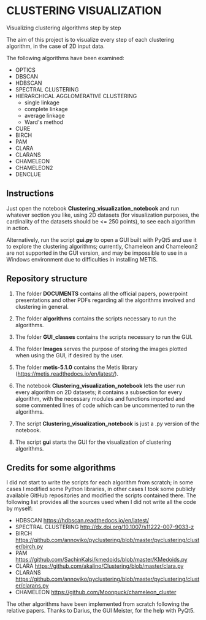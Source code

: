 # CLUSTERING VISUALIZATION
Visualizing clustering algorithms step by step

The aim of this project is to visualize every step of each clustering algorithm, in the case of 2D input data.

The following algorithms have been examined:
- OPTICS
- DBSCAN
- HDBSCAN
- SPECTRAL CLUSTERING
- HIERARCHICAL AGGLOMERATIVE CLUSTERING
  - single linkage
  - complete linkage
  - average linkage
  - Ward's method
- CURE
- BIRCH
- PAM
- CLARA
- CLARANS
- CHAMELEON
- CHAMELEON2
- DENCLUE

## Instructions
Just open the notebook **Clustering_visualization_notebook** and run whatever section you like, using 2D datasets (for visualization purposes, the cardinality of the datasets should be <= 250 points), to see each algorithm in action.

Alternatively, run the script **gui.py** to open a GUI built with PyQt5 and use it to explore the clustering algorithms; currently, Chameleon and Chameleon2 are
not supported in the GUI version, and may be impossible to use in a Windows environment due to difficulties in installing METIS.

## Repository structure

1) The folder **DOCUMENTS** contains all the official papers, powerpoint presentations and other PDFs regarding all the algorithms involved and clustering in general.

2) The folder **algorithms** contains the scripts necessary to run the algorithms.

3) The folder **GUI_classes** contains the scripts necessary to run the GUI.

4) The folder **Images** serves the purpose of storing the images plotted when using the GUI, if desired by the user.

5) The folder **metis-5.1.0** contains the Metis library (https://metis.readthedocs.io/en/latest/).

6) The notebook **Clustering_visualization_notebook** lets the user run every algorithm on 2D datasets; it contains a subsection for every algorithm, with the necessary modules and functions imported and some commented lines of code which can be uncommented to run the algorithms.

7) The script **Clustering_visualization_notebook** is just a .py version of the notebook.

8) The script **gui** starts the GUI for the visualization of clustering algorithms.



## Credits for some algorithms
I did not start to write the scripts for each algorithm from scratch; in some cases I modified some Python libraries, in other cases I took some publicly available GitHub repositories and modified the scripts contained there. The following list provides all the sources used when I did not write all the code by myself:

- HDBSCAN
https://hdbscan.readthedocs.io/en/latest/
- SPECTRAL CLUSTERING
http://dx.doi.org/10.1007/s11222-007-9033-z
- BIRCH
https://github.com/annoviko/pyclustering/blob/master/pyclustering/cluster/birch.py
- PAM
https://github.com/SachinKalsi/kmedoids/blob/master/KMedoids.py
- CLARA
https://github.com/akalino/Clustering/blob/master/clara.py
- CLARANS
https://github.com/annoviko/pyclustering/blob/master/pyclustering/cluster/clarans.py
- CHAMELEON
https://github.com/Moonpuck/chameleon_cluster

The other algorithms have been implemented from scratch following the relative papers. Thanks to Darius, the GUI Meister, 
for the help with PyQt5.
